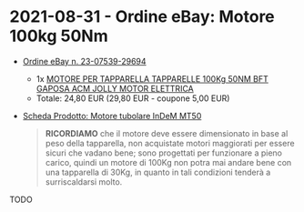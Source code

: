 # 2021-08-31 - Ordine eBay: Motore 100kg 50Nm

* [Ordine eBay n. 23-07539-29694](https://www.ebay.it/vod/FetchOrderDetails?ViewPaymentStatus&transId=2173141189006&itemId=162043199541&_trksid=p2060353.m570.l6004&_trkparms=gh1g%3DI162043199541.N41.S1.typeITEM_SHIPPED.R1.TR2)
  - 1x [MOTORE PER TAPPARELLA TAPPARELLE 100Kg 50NM BFT GAPOSA ACM JOLLY MOTOR ELETTRICA](https://www.ebay.it/itm/162043199541)
  - Totale: 24,80 EUR (29,80 EUR - coupone 5,00 EUR)

* [Scheda Prodotto: Motore tubolare InDeM MT50](https://www.atecnica.it/motore-per-tapparelle-e-tende-da-sole-mt50-100kg-50nm-indem-con-finecorsa-meccanici.html)

  > **RICORDIAMO** che il motore deve essere dimensionato in base al peso della tapparella,
  > non acquistate motori maggiorati per essere sicuri che vadano bene; sono progettati per funzionare a pieno carico,
  > quindi un motore di 100Kg non potra mai andare bene con una tapparella di 30Kg,
  > in quanto in tali condizioni tenderà a surriscaldarsi molto.

TODO

<!-- EOF -->
